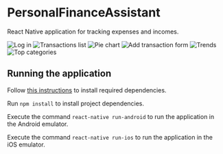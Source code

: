 # PersonalFinanceAssistant

React Native application for tracking expenses and incomes.

![Log in](./screenshots/login.png)
![Transactions list](./screenshots/transactions-list.png)
![Pie chart](./screenshots/pie-chart.png)
![Add transaction form](./screenshots/add-transaction.png)
![Trends](./screenshots/trends.png)
![Top categories](./screenshots/top-categories.png)

## Running the application

Follow [this instructions](https://facebook.github.io/react-native/docs/getting-started#installing-dependencies-3) to install required dependencies.

Run `npm install` to install project dependencies.

Execute the command `react-native run-android` to run the application in the Android emulator.

Execute the command `react-native run-ios` to run the application in the iOS emulator.
